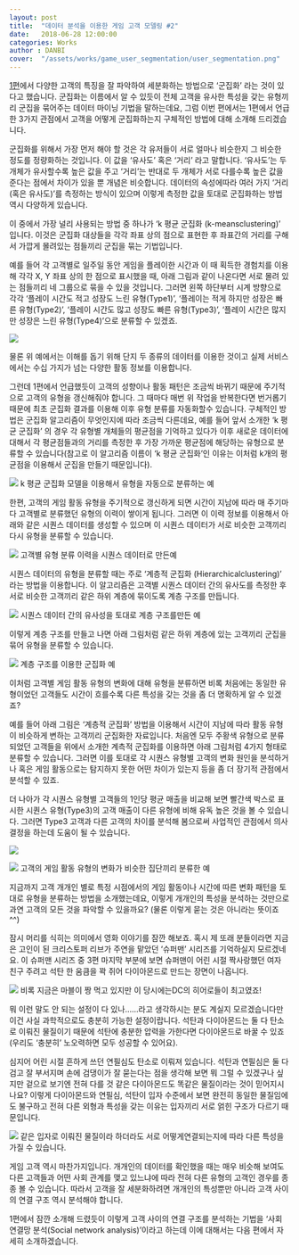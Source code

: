 ```yaml
---
layout: post
title:  "데이터 분석을 이용한 게임 고객 모델링 #2"
date:   2018-06-28 12:00:00
categories: Works
author : DANBI
cover:  "/assets/works/game_user_segmentation/user_segmentation.png"
---
```


[1편](/_posts/2018-06-28-works-game_user_segmentation-1.markdown)에서 다양한 고객의 특징을 잘 파악하여 세분화하는 방법으로 ‘군집화’ 라는 것이 있다고 했습니다. 군집화는 이름에서 알 수 있듯이 전체 고객을 유사한 특성을 갖는 유형끼리 군집을 묶어주는 데이터 마이닝 기법을 말하는데요, 그럼 이번 편에서는 1편에서 언급한 3가지 관점에서 고객을 어떻게 군집화하는지 구체적인 방법에 대해 소개해 드리겠습니다.

군집화를 위해서 가장 먼저 해야 할 것은 각 유저들이 서로 얼마나 비슷한지 그 비슷한 정도를 정량화하는 것입니다. 이 값을 ‘유사도’ 혹은 ‘거리’ 라고 말합니다. ‘유사도’는 두 개체가 유사할수록 높은 값을 주고 ‘거리’는 반대로 두 개체가 서로 다를수록 높은 값을 준다는 점에서 차이가 있을 뿐 개념은 비슷합니다. 데이터의 속성에따라 여러 가지 ‘거리(혹은 유사도)’를 측정하는 방식이 있으며 이렇게 측정한 값을 토대로 군집화하는 방법 역시 다양하게 있습니다.

이 중에서 가장 널리 사용되는 방법 중 하나가 ‘k 평균 군집화 (k-meansclustering)’ 입니다. 이것은 군집화 대상들을 각각 좌표 상의 점으로 표현한 후 좌표간의 거리를 구해서 가깝게 몰려있는 점들끼리 군집을 묶는 기법입니다.

예를 들어 각 고객별로 일주일 동안 게임을 플레이한 시간과 이 때 획득한 경험치를 이용해 각각 X, Y 좌표 상의 한 점으로 표시했을 때, 아래 그림과 같이 나온다면 서로 몰려 있는 점들끼리 네 그룹으로 묶을 수 있을 것입니다. 그러면 왼쪽 하단부터 시계 방향으로 각각 ‘플레이 시간도 적고 성장도 느린 유형(Type1)’, ‘플레이는 적게 하지만 성장은 빠른 유형(Type2)’, ‘플레이 시간도 많고 성장도 빠른 유형(Type3)’, ‘플레이 시간은 많지만 성장은 느린 유형(Type4)’으로 분류할 수 있겠죠.

![](/assets/works/game_user_segmentation/image_2_1.png)

물론 위 예에서는 이해를 돕기 위해 단지 두 종류의 데이터를 이용한 것이고 실제 서비스에서는 수십 가지가 넘는 다양한 활동 정보를 이용합니다.

그런데 1편에서 언급했듯이 고객의 성향이나 활동 패턴은 조금씩 바뀌기 때문에 주기적으로 고객의 유형을 갱신해줘야 합니다. 그 때마다 매번 위 작업을 반복한다면 번거롭기 때문에 최초 군집화 결과를 이용해 이후 유형 분류를 자동화할수 있습니다. 구체적인 방법은 군집화 알고리즘이 무엇인지에 따라 조금씩 다른데요, 예를 들어 앞서 소개한 ‘k 평균 군집화’ 의 경우 각 유형별 개체들의 평균점을 기억하고 있다가 이후 새로운 데이터에 대해서 각 평균점들과의 거리를 측정한 후 가장 가까운 평균점에 해당하는 유형으로 분류할 수 있습니다(참고로 이 알고리즘 이름이 ‘k 평균 군집화’인 이유는 이처럼 k개의 평균점을 이용해서 군집을 만들기 때문입니다).

![](/assets/works/game_user_segmentation/image_2_2.png)
k 평균 군집화 모델을 이용해서 유형을 자동으로 분류하는 예

한편, 고객의 게임 활동 유형을 주기적으로 갱신하게 되면 시간이 지남에 따라 매 주기마다 고객별로 분류했던 유형의 이력이 쌓이게 됩니다. 그러면 이 이력 정보를 이용해서 아래와 같은 시퀀스 데이터를 생성할 수 있으며 이 시퀀스 데이터가 서로 비슷한 고객끼리 다시 유형을 분류할 수 있습니다.

![](/assets/works/game_user_segmentation/image_2_3.png)
고객별 유형 분류 이력을 시퀀스 데이터로 만든예

시퀀스 데이터의 유형을 분류할 때는 주로 ‘계층적 군집화 (Hierarchicalclustering)’ 라는 방법을 이용합니다. 이 알고리즘은 고객별 시퀀스 데이터 간의 유사도를 측정한 후 서로 비슷한 고객끼리 같은 하위 계층에 묶이도록 계층 구조를 만듭니다.

![](/assets/works/game_user_segmentation/image_2_4.png)
시퀀스 데이터 간의 유사성을 토대로 계층 구조를만든 예

이렇게 계층 구조를 만들고 나면 아래 그림처럼 같은 하위 계층에 있는 고객끼리 군집을 묶어 유형을 분류할 수 있습니다.

![](/assets/works/game_user_segmentation/image_2_5.png)
계층 구조를 이용한 군집화 예

이처럼 고객별 게임 활동 유형의 변화에 대해 유형을 분류하면 비록 처음에는 동일한 유형이었던 고객들도 시간이 흐를수록 다른 특성을 갖는 것을 좀 더 명확하게 알 수 있겠죠?

예를 들어 아래 그림은 ‘계층적 군집화’ 방법을 이용해서 시간이 지남에 따라 활동 유형이 비슷하게 변하는 고객끼리 군집화한 자료입니다. 처음엔 모두 주황색 유형으로 분류되었던 고객들을 위에서 소개한 계측적 군집화를 이용하면 아래 그림처럼 4가지 형태로 분류할 수 있습니다. 그러면 이를 토대로 각 시퀀스 유형별 고객의 변화 원인을 분석하거나 혹은 게임 활동으로는 탐지하지 못한 어떤 차이가 있는지 등을 좀 더 장기적 관점에서 분석할 수 있죠.

더 나아가 각 시퀀스 유형별 고객들의 1인당 평균 매출을 비교해 보면 빨간색 박스로 표시한 시퀀스 유형(Type3)의 고객 매출이 다른 유형에 비해 유독 높은 것을 볼 수 있습니다. 그러면 Type3 고객과 다른 고객의 차이를 분석해 봄으로써 사업적인 관점에서 의사 결정을 하는데 도움이 될 수 있습니다.

![](/assets/works/game_user_segmentation/image_2_6.png)

![](/assets/works/game_user_segmentation/image_2_7.png)
고객의 게임 활동 유형의 변화가 비슷한 집단끼리 분류한 예

지금까지 고객 개개인 별로 특정 시점에서의 게임 활동이나 시간에 따른 변화 패턴을 토대로 유형을 분류하는 방법을 소개했는데요, 이렇게 개개인의 특성을 분석하는 것만으로 과연 고객의 모든 것을 파악할 수 있을까요? (물론 이렇게 묻는 것은 아니라는 뜻이죠 ^^)

잠시 머리를 식히는 의미에서 영화 이야기를 잠깐 해보죠. 혹시 제 또래 분들이라면 지금은 고인이 된 크리스토퍼 리브가 주연을 맡았던 ‘슈퍼맨’ 시리즈를 기억하실지 모르겠네요. 이 슈퍼맨 시리즈 중 3편 마지막 부분에 보면 슈퍼맨이 어린 시절 짝사랑했던 여자 친구 주려고 석탄 한 움큼을 꽉 쥐어 다이아몬드로 만드는 장면이 나옵니다.

![](/assets/works/game_user_segmentation/image_2_8.png)
비록 지금은 마블이 짱 먹고 있지만 이 당시에는DC의 히어로들이 최고였죠!

뭐 이런 말도 안 되는 설정이 다 있나……라고 생각하시는 분도 계실지 모르겠습니다만 이건 사실 과학적으로도 충분히 가능한 설정이랍니다. 석탄과 다이아몬드는 둘 다 탄소로 이뤄진 물질이기 때문에 석탄에 충분한 압력을 가한다면 다이아몬드로 바꿀 수 있죠(우리도 ‘충분히’ 노오력하면 모두 성공할 수 있어요).

심지어 어린 시절 흔하게 쓰던 연필심도 탄소로 이뤄져 있습니다. 석탄과 연필심은 둘 다 검고 잘 부서지며 손에 검댕이가 잘 묻는다는 점을 생각해 보면 뭐 그럴 수 있겠구나 싶지만 겉으로 보기엔 전혀 다를 것 같은 다이아몬드도 똑같은 물질이라는 것이 믿어지시나요? 이렇게 다이아몬드와 연필심, 석탄이 입자 수준에서 보면 완전히 동일한 물질임에도 불구하고 전혀 다른 외형과 특성을 갖는 이유는 입자끼리 서로 얽힌 구조가 다르기 때문입니다.

![](/assets/works/game_user_segmentation/image_2_9.png)
같은 입자로 이뤄진 물질이라 하더라도 서로 어떻게연결되는지에 따라 다른 특성을 가질 수 있습니다.

게임 고객 역시 마찬가지입니다. 개개인의 데이터를 확인했을 때는 매우 비슷해 보여도 다른 고객들과 어떤 사회 관계를 맺고 있느냐에 따라 전혀 다른 유형의 고객인 경우를 종종 볼 수 있습니다. 따라서 고객을 잘 세분화하려면 개개인의 특성뿐만 아니라 고객 사이의 연결 구조 역시 분석해야 합니다.

1편에서 잠깐 소개해 드렸듯이 이렇게 고객 사이의 연결 구조를 분석하는 기법을 ‘사회 연결망 분석(Social network analysis)’이라고 하는데 이에 대해서는 다음 편에서 자세히 소개하겠습니다.